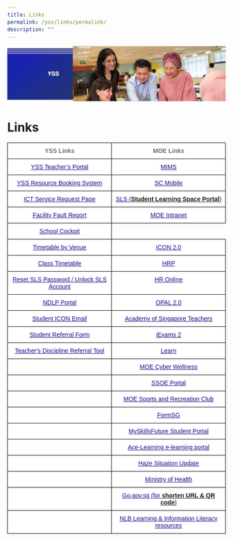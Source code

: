 ```yaml
---
title: Links
permalink: /yss/links/permalink/
description: ""
---
```

![](/images/yss.png)

**Links**
=========

<style type="text/css">
.tg  {border-collapse:collapse;border-spacing:0;}
.tg td{border-color:black;border-style:solid;border-width:1px;font-family:Arial, sans-serif;font-size:14px;
  overflow:hidden;padding:10px 5px;word-break:normal;}
.tg th{border-color:black;border-style:solid;border-width:1px;font-family:Arial, sans-serif;font-size:14px;
  font-weight:normal;overflow:hidden;padding:10px 5px;word-break:normal;}
.tg .tg-pkxd{background-color:#FFF;color:#6B6B6B;font-weight:bold;text-align:center;vertical-align:top}
.tg .tg-kol3{background-color:#FFF;color:#6B6B6B;font-weight:bold;text-align:center;text-decoration:underline;vertical-align:top}
.tg .tg-gaqo{background-color:#FFF;color:#6B6B6B;text-align:center;vertical-align:middle}
.tg .tg-0pyt{background-color:#FFF;color:#21088A;font-weight:bold;text-align:center;text-decoration:underline;vertical-align:top}
</style>
<table class="tg">
<thead>
  <tr>
    <th class="tg-pkxd">YSS Links</th>
    <th class="tg-pkxd">MOE Links</th>
  </tr>
</thead>
<tbody>
  <tr>
    <td class="tg-0pyt"><a href="https://sites.google.com/moe.edu.sg/yss-teachers/teachers"><span style="font-weight:500;text-decoration:underline;color:#21088A">YSS Teacher’s Portal</span></a></td>
    <td class="tg-0pyt"><a href="http://mims.moe.gov.sg/"><span style="font-weight:500;text-decoration:underline;color:#21088A">MIMS</span></a></td>
  </tr>
  <tr>
    <td class="tg-0pyt"><a href="https://rbs.avero-tech.com/"><span style="font-weight:500;text-decoration:underline;color:#21088A">YSS Resource Booking System</span></a><br></td>
    <td class="tg-0pyt"><a href="https://scmobile.moe.edu.sg/"><span style="font-weight:500;text-decoration:underline;color:#21088A">SC Mobile</span></a></td>
  </tr>
  <tr>
    <td class="tg-0pyt"><a href="https://docs.google.com/forms/d/e/1FAIpQLSeQdaUI35ybm2E5qBBW9xt5UaJvYVnPruYeL1g0Ap9DkuzggA/viewform"><span style="font-weight:500;text-decoration:underline;color:#21088A">ICT Service Request Page</span></a><br></td>
    <td class="tg-0pyt"><a href="https://vle.learning.moe.edu.sg/login"><span style="font-weight:500;text-decoration:underline;color:#21088A">SLS (</span></a><a href="https://vle.learning.moe.edu.sg/login">Student Learning Space Portal</a><a href="https://vle.learning.moe.edu.sg/login"><span style="font-weight:500;text-decoration:underline;color:#21088A">)</span></a></td>
  </tr>
  <tr>
    <td class="tg-0pyt"><a href="https://docs.google.com/forms/d/e/1FAIpQLSd52mydVEfx2QhCPHOXRD-yRCEafEGhia4KYrlwbvMtkA84Cw/viewform?c=0&amp;w=1//"><span style="font-weight:500;text-decoration:underline;color:#21088A">Facility Fault Report</span></a><br></td>
    <td class="tg-0pyt"><a href="https://intranet.moe.gov.sg/"><span style="font-weight:500;text-decoration:underline;color:#21088A">MOE Intranet</span></a></td>
  </tr>
  <tr>
    
 <td class="tg-0pyt"><a href="https://schoolcockpit.moe.gov.sg/"><span style="font-weight:500;text-decoration:underline;color:#21088A">School Cockpit</span></a></td>
  </tr>
  <tr>
    <td class="tg-0pyt"><a href="https://yishunsec.moe.edu.sg/qql/slot/u276/YSS/Links/2022%20Venues%20Timetable%20for%20sem%202_29%20June.pdf"><span style="font-weight:500;text-decoration:underline;color:#21088A">Timetable by Venue</span></a></td>
    <td class="tg-0pyt"><a href="https://icon.moe.edu.sg/home"><span style="font-weight:500;text-decoration:underline;color:#21088A">ICON 2.0</span></a></td>
  </tr>
  <tr>
    <td class="tg-0pyt"><a href="https://yishunsec.moe.edu.sg/students/students-timetable"><span style="font-weight:500;text-decoration:underline;color:#21088A">Class Timetable</span></a></td>
    <td class="tg-0pyt"><a href="https://www.hrp.gov.sg/"><span style="font-weight:500;text-decoration:underline;color:#21088A">HRP</span></a><br></td>
  </tr>
  <tr>
    <td class="tg-0pyt"><a href="https://form.gov.sg/5e6598228bfe490011201560"><span style="font-weight:500;text-decoration:underline;color:#21088A">Reset SLS Password / Unlock SLS Account</span></a></td>
    <td class="tg-0pyt"><a href="http://intranet.moe.gov.sg/hronline/Pages/Home.aspx"><span style="font-weight:500;text-decoration:underline;color:#21088A">HR Online</span></a></td>
  </tr>
  <tr>
    <td class="tg-0pyt"><a href="https://sites.google.com/moe.edu.sg/ysspdlp"><span style="font-weight:500;text-decoration:underline;color:#21088A">NDLP Portal</span></a></td>
    <td class="tg-0pyt"><a href="https://idm.opal2.moe.edu.sg/"><span style="font-weight:500;text-decoration:underline;color:#21088A">OPAL 2.0</span></a><br></td>
  </tr>
  <tr>
    <td class="tg-0pyt"><a href="https://workspace.google.com/dashboard"><span style="font-weight:500;text-decoration:underline;color:#21088A">Student ICON Email</span></a></td>
    <td class="tg-0pyt"><a href="https://academyofsingaporeteachers.moe.edu.sg/"><span style="font-weight:500;text-decoration:underline;color:#21088A">Academy of Singapore Teachers</span></a></td>
  </tr>
  <tr>
    <td class="tg-0pyt"><a href="https://forms.gle/9wJdoyP5tusj8sCD9"><span style="font-weight:500;text-decoration:underline;color:#21088A">Student Referral Form</span></a><br></td>
    <td class="tg-0pyt"><a href="https://iexams.seab.gov.sg/login"><span style="font-weight:500;text-decoration:underline;color:#21088A">iExams 2</span></a><br></td>
  </tr>
  <tr>
    <td class="tg-0pyt"><a href="https://forms.gle/h1LCqd5BAWhcsMaG7"><span style="font-weight:500;text-decoration:underline;color:#21088A">Teacher's Discipline Referral Tool</span></a><br></td>
    <td class="tg-0pyt"><a href="https://learn.gov.sg/"><span style="font-weight:500;text-decoration:underline;color:#21088A">Learn</span></a></td>
  </tr>
  <tr>
    <td class="tg-gaqo"></td>
    <td class="tg-0pyt"><a href="https://www.moe.gov.sg/education-in-sg/our-programmes/cyber-wellness"><span style="font-weight:500;text-decoration:underline;color:#21088A">MOE Cyber Wellness</span></a></td>
  </tr>
  <tr>
    <td class="tg-gaqo"> </td>
    <td class="tg-gaqo"> <a href="https://ssoe2.moe.edu.sg/sp"><span style="font-weight:500;text-decoration:underline;color:#21088A">SSOE Portal</span></a></td>
  </tr>
  <tr>
    <td class="tg-gaqo"></td>
    <td class="tg-0pyt"><a href="https://www.mesrc.net/"><span style="font-weight:500;text-decoration:underline;color:#21088A">MOE Sports and Recreation Club</span></a></td>
  </tr>
  <tr>
    <td class="tg-gaqo"></td>
    <td class="tg-0pyt"><a href="https://form.gov.sg/"><span style="font-weight:500;text-decoration:underline;color:#21088A">FormSG</span></a><br></td>
  </tr>
  <tr>
    <td class="tg-gaqo"></td>
    <td class="tg-0pyt"><a href="https://www.myskillsfuture.gov.sg/content/student/en/secondary.html"><span style="font-weight:500;text-decoration:underline;color:#21088A">MySkillsFuture Student Portal</span></a></td>
  </tr>
  <tr>
    <td class="tg-gaqo"></td>
    <td class="tg-0pyt"><a href="https://www.ace-learning.com/"><span style="font-weight:500;text-decoration:underline;color:#21088A">Ace-Learning e-learning portal</span></a></td>
  </tr>
  <tr>
    <td class="tg-gaqo"></td>
    <td class="tg-0pyt"><a href="https://www.haze.gov.sg/"><span style="font-weight:500;text-decoration:underline;color:#21088A">Haze Situation Update</span></a></td>
  </tr>
  <tr>
    <td class="tg-gaqo"></td>
    <td class="tg-0pyt"><a href="https://www.moh.gov.sg/"><span style="font-weight:500;text-decoration:underline;color:#21088A">Ministry of Health</span></a></td>
  </tr>
  <tr>
    <td class="tg-gaqo"></td>
    <td class="tg-0pyt"><a href="https://go.gov.sg/"><span style="font-weight:500;text-decoration:underline;color:#21088A">Go.gov.sg (for </span></a><a href="https://go.gov.sg/">shorten URL &amp; QR code</a><a href="https://go.gov.sg/"><span style="font-weight:500;text-decoration:underline;color:#21088A">)</span></a><br></td>
  </tr>
  <tr>
    <td class="tg-gaqo"></td>
    <td class="tg-0pyt"><a href="https://sure.nlb.gov.sg/"><span style="font-weight:500;text-decoration:underline;color:#21088A">NLB Learning &amp; Information Literacy resources</span></a></td>
  </tr>
</tbody>
</table>